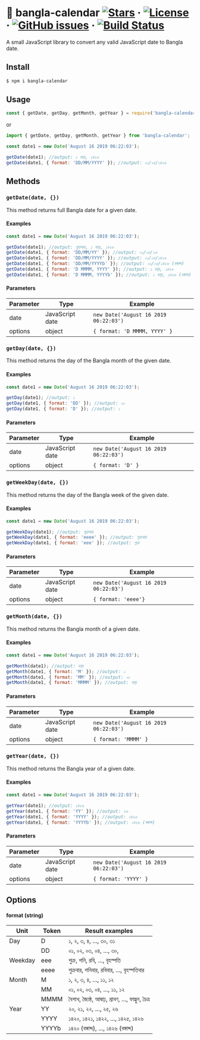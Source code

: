 # 📅 bangla-calendar [![Stars](https://img.shields.io/github/stars/sh4hids/bangla-calendar.svg)](https://github.com/sh4hids/bangla-calendar) · [![License](https://img.shields.io/github/license/sh4hids/bangla-calendar.svg)](https://github.com/sh4hids/bangla-calendar) · [![GitHub issues](https://img.shields.io/github/issues/sh4hids/bangla-calendar.svg?style=popout)](https://github.com/sh4hids/bangla-calendar/issues) · [![Build Status](https://travis-ci.org/sh4hids/bangla-calendar.svg?branch=master)](https://travis-ci.org/sh4hids/bangla-calendar)

A small JavaScript library to convert any valid JavaScript date to Bangla date.

## Install

```bash
$ npm i bangla-calendar
```

## Usage

```javascript
const { getDate, getDay, getMonth, getYear } = require('bangla-calendar');
```

or

```javascript
import { getDate, getDay, getMonth, getYear } from 'bangla-calendar';
```

```javascript
const date1 = new Date('August 16 2019 06:22:03');

getDate(date1); //output: ১ ভাদ্র, ১৪২৬
getDate(date1, { format: 'DD/MM/YYYY' }); //output: ০১/০৫/১৪২৬
```

## Methods

### `getDate(date, {})`

This method returns full Bangla date for a given date.

#### Examples

```javascript
const date1 = new Date('August 16 2019 06:22:03');

getDate(date1); //output: শুক্রবার, ১ ভাদ্র, ১৪২৬
getDate(date1, { format: 'DD/MM/YY' }); //output: ০১/০৫/২৬
getDate(date1, { format: 'DD/MM/YYYY' }); //output: ০১/০৫/১৪২৬
getDate(date1, { format: 'DD/MM/YYYYb' }); //output: ০১/০৫/১৪২৬ (বঙ্গাব্দ)
getDate(date1, { format: 'D MMMM, YYYY' }); //output: ১ ভাদ্র, ১৪২৬
getDate(date1, { format: 'D MMMM, YYYYb' }); //output: ১ ভাদ্র, ১৪২৬ (বঙ্গাব্দ)
```

#### Parameters

| Parameter | Type            | Example                               |
| --------- | --------------- | ------------------------------------- |
| date      | JavaScript date | `new Date('August 16 2019 06:22:03')` |
| options   | object          | `{ format: 'D MMMM, YYYY' }`          |

### `getDay(date, {})`

This method returns the day of the Bangla month of the given date.

#### Examples

```javascript
const date1 = new Date('August 16 2019 06:22:03');

getDay(date1); //output: ১
getDay(date1, { format: 'DD' }); //output: ০১
getDay(date1, { format: 'D' }); //output: ১
```

#### Parameters

| Parameter | Type            | Example                               |
| --------- | --------------- | ------------------------------------- |
| date      | JavaScript date | `new Date('August 16 2019 06:22:03')` |
| options   | object          | `{ format: 'D' }`                     |

### `getWeekDay(date, {})`

This method returns the day of the Bangla week of the given date.

#### Examples

```javascript
const date1 = new Date('August 16 2019 06:22:03');

getWeekDay(date1); //output: শুক্রবার
getWeekDay(date1, { format: 'eeee' }); //output: শুক্রবার
getWeekDay(date1, { format: 'eee' }); //output: শুক্র
```

#### Parameters

| Parameter | Type            | Example                               |
| --------- | --------------- | ------------------------------------- |
| date      | JavaScript date | `new Date('August 16 2019 06:22:03')` |
| options   | object          | `{ format: 'eeee'}`                   |

### `getMonth(date, {})`

This method returns the Bangla month of a given date.

#### Examples

```javascript
const date1 = new Date('August 16 2019 06:22:03');

getMonth(date1); //output: ভাদ্র
getMonth(date1, { format: 'M' }); //output: ১
getMonth(date1, { format: 'MM' }); //output: ০১
getMonth(date1, { format: 'MMMM' }); //output: ভাদ্র
```

#### Parameters

| Parameter | Type            | Example                               |
| --------- | --------------- | ------------------------------------- |
| date      | JavaScript date | `new Date('August 16 2019 06:22:03')` |
| options   | object          | `{ format: 'MMMM' }`                  |

### `getYear(date, {})`

This method returns the Bangla year of a given date.

#### Examples

```javascript
const date1 = new Date('August 16 2019 06:22:03');

getYear(date1); //output: ১৪২৬
getYear(date1, { format: 'YY' }); //output: ২৬
getYear(date1, { format: 'YYYY' }); //output: ১৪২৬
getYear(date1, { format: 'YYYYb' }); //output: ১৪২৬ (বঙ্গাব্দ)
```

#### Parameters

| Parameter | Type            | Example                               |
| --------- | --------------- | ------------------------------------- |
| date      | JavaScript date | `new Date('August 16 2019 06:22:03')` |
| options   | object          | `{ format: 'YYYY' }`                  |

## Options

#### format (string)

| Unit    | Token | Result examples                                    |
| ------- | ----- | -------------------------------------------------- |
| Day     | D     | ১, ২, ৩, ৪, ..., ৩০, ৩১                            |
|         | DD    | ০১, ০২, ০৩, ০৪, ..., ৩০,                           |
| Weekday | eee   | শুক্র, শনি, রবি, ..., বৃহস্পতি                     |
|         | eeee  | শুক্রবার, শনিবার, রবিবার, ..., বৃহস্পতিবার         |
| Month   | M     | ১, ২, ৩, ৪, ..., ১১, ১২                            |
|         | MM    | ০১, ০২, ০৩, ০৪, ..., ১১, ১২                        |
|         | MMMM  | বৈশাখ, জ্যৈষ্ঠ, আষাঢ়, শ্রাবণ, ..., ফাল্গুন, চৈত্র |
| Year    | YY    | ২০, ২১, ২২, ..., ২৫, ২৬                            |
|         | YYYY  | ১৪২০, ১৪২১, ১৪২২, ..., ১৪২৫, ১৪২৬                  |
|         | YYYYb | ১৪২০ (বঙ্গাব্দ), ..., ১৪২৬ (বঙ্গাব্দ)              |
